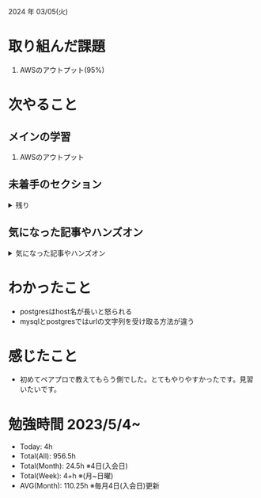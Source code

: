 
2024 年 03/05(火)

# 取り組んだ課題
1. AWSのアウトプット(95%)
 
# 次やること

## メインの学習

1. AWSのアウトプット

## 未着手のセクション

<details>

<summary>残り</summary>

### インフラ側
* 継続的インテグレーション
* Terraform

</details>

## 気になった記事やハンズオン

<details>

<summary>気になった記事やハンズオン</summary>

### Go
1. [古典学派的テストとGoで考える持続可能なアーキテクチャ入門](https://zenn.dev/jy8752/books/73769005e6afa9/viewer/chapter1)
2. [クリーンアーキテクチャ](https://nuits.jp/entry/easiest-clean-architecture-2019-09)
3. [Goにおけるメモリ管理の可視化](https://zenn.dev/kazu1029/articles/38ab3d99ef0de3)

### TS
1. [TypeChallenge](https://github.com/type-challenges/type-challenges/tree/main/questions/00004-easy-pick)

### 低レイヤ

1. [Putting the “You” in CPU](https://cpu.land/)
2. [「プログラマーのためのCPU入門」は入り口として丁度よい！](https://speakerdeck.com/forrep/introduction-to-cpus-for-programmers-is-just-right-f33bb0e0-4242-4f9b-8813-cc830709221b?slide=4)

</details>

# わかったこと

* postgresはhost名が長いと怒られる
* mysqlとpostgresではurlの文字列を受け取る方法が違う

# 感じたこと

* 初めてペアプロで教えてもらう側でした。とてもやりやすかったです。見習いたいです。

# 勉強時間 2023/5/4~

* Today: 4h
* Total(All): 956.5h　
* Total(Month): 24.5h ※4日(入会日)
* Total(Week): 4+h ※(月~日曜)
* AVG(Month): 110.25h ※毎月4日(入会日)更新
